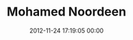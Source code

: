 ---
title: "Mohamed Noordeen"
date: 2012-11-24 17:19:05 00:00
permalink: /mnoordeen
twitter: "mnoordeen"
likes: [1967,2255,1434,1455,1454,481,2131,1261,1372,2171,1296,2172]
id: 1617
gravatar: "http://www.gravatar.com/avatar/becef0369267081e432ea7cb7bc8a0cf"
---